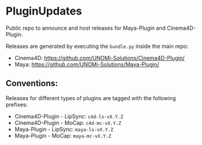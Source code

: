 # PluginUpdates
Public repo to announce and host releases for Maya-Plugin and Cinema4D-Plugin.

Releases are generated by executing the `bundle.py` inside the main repo:
- Cinema4D: https://github.com/UNOMi-Solutions/Cinema4D-Plugin/
- Maya: https://github.com/UNOMi-Solutions/Maya-Plugin/

## Conventions:

Releases for different types of plugins are tagged with the following prefixes:
- Cinema4D-Plugin - LipSync: `c4d-ls-vX.Y.Z`
- Cinema4D-Plugin - MoCap: `c4d-mc-vX.Y.Z`
- Maya-Plugin - LipSync: `maya-ls-vX.Y.Z`
- Maya-Plugin - MoCap: `maya-mc-vX.Y.Z`
